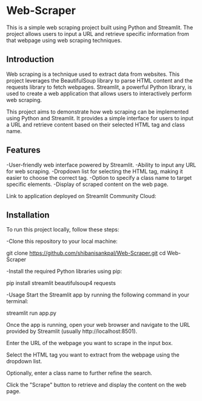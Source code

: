 # Web-Scraper

This is a simple web scraping project built using Python and Streamlit. The project allows users to input a URL and retrieve specific information from that webpage using web scraping techniques.



## Introduction
Web scraping is a technique used to extract data from websites. This project leverages the BeautifulSoup library to parse HTML content and the requests library to fetch webpages. Streamlit, a powerful Python library, is used to create a web application that allows users to interactively perform web scraping.

This project aims to demonstrate how web scraping can be implemented using Python and Streamlit. It provides a simple interface for users to input a URL and retrieve content based on their selected HTML tag and class name.

## Features
-User-friendly web interface powered by Streamlit.
-Ability to input any URL for web scraping.
-Dropdown list for selecting the HTML tag, making it easier to choose the correct tag.
-Option to specify a class name to target specific elements.
-Display of scraped content on the web page.

Link to application deployed on Streamlit Community Cloud: 

## Installation
To run this project locally, follow these steps:

-Clone this repository to your local machine:

git clone https://github.com/shibanisankpal/Web-Scraper.git
cd Web-Scraper

-Install the required Python libraries using pip:

pip install streamlit beautifulsoup4 requests

-Usage
Start the Streamlit app by running the following command in your terminal:

streamlit run app.py

Once the app is running, open your web browser and navigate to the URL provided by Streamlit (usually http://localhost:8501).

Enter the URL of the webpage you want to scrape in the input box.

Select the HTML tag you want to extract from the webpage using the dropdown list.

Optionally, enter a class name to further refine the search.

Click the "Scrape" button to retrieve and display the content on the web page.
